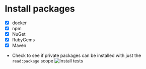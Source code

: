 # Install packages

- [x] docker
- [x] npm
- [x] NuGet
- [x] RubyGems
- [x] Maven

- Check to see if private packages can be installed with just the `read:package` scope
![Install tests](https://github.com/jcansdale-test/private-repo-tests/workflows/Install%20tests/badge.svg)

